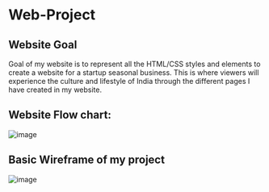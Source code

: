 # Web-Project


## Website Goal

Goal of my website is to represent all the HTML/CSS styles and elements to create a website for a startup seasonal business. This is where viewers will experience the culture and lifestyle of India through the different pages I have created in my website.


## Website Flow chart:
![image](https://user-images.githubusercontent.com/46975039/58932671-75b15980-8719-11e9-967a-5cad4802836b.png)

## Basic Wireframe of my project
![image](https://user-images.githubusercontent.com/46975039/58932726-c032d600-8719-11e9-8b21-aedc12c7e50c.png)

